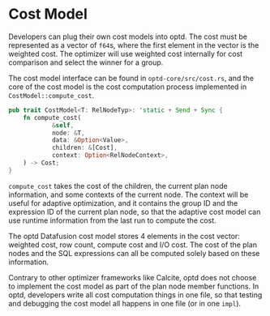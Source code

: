 # Cost Model

Developers can plug their own cost models into optd. The cost must be represented as a vector of `f64`s, where the first element in the vector is the weighted cost. The optimizer will use weighted cost internally for cost comparison and select the winner for a group.

The cost model interface can be found in `optd-core/src/cost.rs`, and the core of the cost model is the cost computation process implemented in `CostModel::compute_cost`.

```rust
pub trait CostModel<T: RelNodeTyp>: 'static + Send + Sync {
    fn compute_cost(
            &self,
            node: &T,
            data: &Option<Value>,
            children: &[Cost],
            context: Option<RelNodeContext>,
    ) -> Cost;
}
```

`compute_cost` takes the cost of the children, the current plan node information, and some contexts of the current node. The context will be useful for adaptive optimization, and it contains the group ID and the expression ID of the current plan node, so that the adaptive cost model can use runtime information from the last run to compute the cost.

The optd Datafusion cost model stores 4 elements in the cost vector: weighted cost, row count, compute cost and I/O cost. The cost of the plan nodes and the SQL expressions can all be computed solely based on these information.

Contrary to other optimizer frameworks like Calcite, optd does not choose to implement the cost model as part of the plan node member functions. In optd, developers write all cost computation things in one file, so that testing and debugging the cost model all happens in one file (or in one `impl`).
